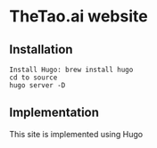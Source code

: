 # TheTao.ai website 

## Installation

```
Install Hugo: brew install hugo 
cd to source
hugo server -D
```

## Implementation

This site is implemented using Hugo

